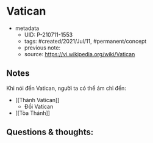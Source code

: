 ---
---

# Vatican

- metadata
	- UID: P-210711-1553
	- tags: #created/2021/Jul/11, #permanent/concept 
	- previous note: 
	- source: https://vi.wikipedia.org/wiki/Vatican

## Notes
Khi nói đến Vatican, người ta có thể ám chỉ đến:
- [[Thành Vatican]]
	- Đồi Vatican
- [[Tòa Thánh]]

## Questions & thoughts:

